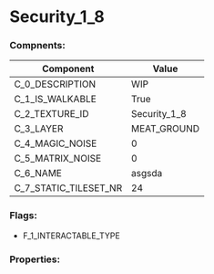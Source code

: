 

# Security_1_8





### Compnents: 
| Component | Value | 
|  --  |  --  | 
| C_0_DESCRIPTION | WIP | 
| C_1_IS_WALKABLE | True | 
| C_2_TEXTURE_ID | Security_1_8 | 
| C_3_LAYER | MEAT_GROUND | 
| C_4_MAGIC_NOISE | 0 | 
| C_5_MATRIX_NOISE | 0 | 
| C_6_NAME | asgsda | 
| C_7_STATIC_TILESET_NR | 24 | 


### Flags: 
* F_1_INTERACTABLE_TYPE


### Properties: 

